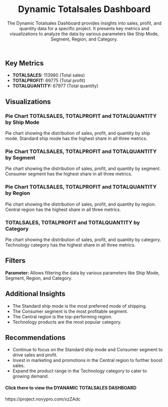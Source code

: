 <header>
        <h1>Dynamic Totalsales Dashboard</h1>
        <p>The Dynamic Totalsales Dashboard provides insights into sales, profit, and quantity data for a specific project. It presents key metrics and visualizations to analyze the data by various parameters like Ship Mode, Segment, Region, and Category.</p>
    </header>

    
<h2>Key Metrics</h2>
        <ul>
            <li><strong>TOTALSALES:</strong> 113980 (Total sales)</li>
            <li><strong>TOTALPROFIT:</strong> 69775 (Total profit)</li>
            <li><strong>TOTALQUANTITY:</strong> 67977 (Total quantity)</li>
        </ul>
    </section>

<section class="visualizations">
        <h2>Visualizations</h2>
        
  <h3>Pie Chart TOTALSALES, TOTALPROFIT and TOTALQUANTITY by Ship Mode</h3>
        <p>Pie chart showing the distribution of sales, profit, and quantity by ship mode. Standard ship mode has the highest share in all three metrics.</p>
        
  <h3>Pie Chart TOTALSALES, TOTALPROFIT and TOTALQUANTITY by Segment</h3>
        <p>Pie chart showing the distribution of sales, profit, and quantity by segment. Consumer segment has the highest share in all three metrics.</p>
        
  <h3>Pie Chart TOTALSALES, TOTALPROFIT and TOTALQUANTITY by Region</h3>
        <p>Pie chart showing the distribution of sales, profit, and quantity by region. Central region has the highest share in all three metrics.</p>
        
  <h3>TOTALSALES, TOTALPROFIT and TOTALQUANTITY by Category</h3>
        <p>Pie chart showing the distribution of sales, profit, and quantity by category. Technology category has the highest share in all three metrics.</p>
    </section>
<section class="filters">
        <h2>Filters</h2>
        <p><strong>Parameter:</strong> Allows filtering the data by various parameters like Ship Mode, Segment, Region, and Category.</p>
    </section>
<section class="additional-insights">
        <h2>Additional Insights</h2>
        <ul>
            <li>The Standard ship mode is the most preferred mode of shipping.</li>
            <li>The Consumer segment is the most profitable segment.</li>
            <li>The Central region is the top-performing region.</li>
            <li>Technology products are the most popular category.</li>
        </ul>
    </section>
<section class="recommendations">
        <h2>Recommendations</h2>
        <ul>
            <li>Continue to focus on the Standard ship mode and Consumer segment to drive sales and profit.</li>
            <li>Invest in marketing and promotions in the Central region to further boost sales.</li>
            <li>Expand the product range in the Technology category to cater to growing demand.</li>
        </ul>
    </section>
<h4>Click there to view the DYANAMIC TOTALSALES DASHBOARD</h4>
<URL>https://project.novypro.com/xzZAdc</URL>

